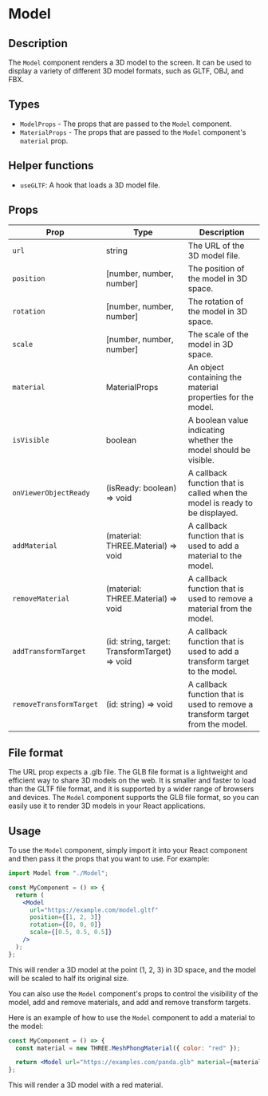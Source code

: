 # Model

## Description

The `Model` component renders a 3D model to the screen. It can be used to display a variety of different 3D model formats, such as GLTF, OBJ, and FBX.

## Types

- `ModelProps` - The props that are passed to the `Model` component.
- `MaterialProps` - The props that are passed to the `Model` component's `material` prop.

## Helper functions

- `useGLTF`: A hook that loads a 3D model file.

## Props

| Prop                    | Type                                          | Description                                                                   |
| ----------------------- | --------------------------------------------- | ----------------------------------------------------------------------------- |
| `url`                   | string                                        | The URL of the 3D model file.                                                 |
| `position`              | [number, number, number]                      | The position of the model in 3D space.                                        |
| `rotation`              | [number, number, number]                      | The rotation of the model in 3D space.                                        |
| `scale`                 | [number, number, number]                      | The scale of the model in 3D space.                                           |
| `material`              | MaterialProps                                 | An object containing the material properties for the model.                   |
| `isVisible`             | boolean                                       | A boolean value indicating whether the model should be visible.               |
| `onViewerObjectReady`   | (isReady: boolean) => void                    | A callback function that is called when the model is ready to be displayed.   |
| `addMaterial`           | (material: THREE.Material) => void            | A callback function that is used to add a material to the model.              |
| `removeMaterial`        | (material: THREE.Material) => void            | A callback function that is used to remove a material from the model.         |
| `addTransformTarget`    | (id: string, target: TransformTarget) => void | A callback function that is used to add a transform target to the model.      |
| `removeTransformTarget` | (id: string) => void                          | A callback function that is used to remove a transform target from the model. |

## File format

The URL prop expects a .glb file. The GLB file format is a lightweight and efficient way to share 3D models on the web. It is smaller and faster to load than the GLTF file format, and it is supported by a wider range of browsers and devices. The `Model` component supports the GLB file format, so you can easily use it to render 3D models in your React applications.

## Usage

To use the `Model` component, simply import it into your React component and then pass it the props that you want to use. For example:

```jsx
import Model from "./Model";

const MyComponent = () => {
  return (
    <Model
      url="https://example.com/model.gltf"
      position={[1, 2, 3]}
      rotation={[0, 0, 0]}
      scale={[0.5, 0.5, 0.5]}
    />
  );
};
```

This will render a 3D model at the point (1, 2, 3) in 3D space, and the model will be scaled to half its original size.

You can also use the `Model` component's props to control the visibility of the model, add and remove materials, and add and remove transform targets.

Here is an example of how to use the `Model` component to add a material to the model:

```jsx
const MyComponent = () => {
  const material = new THREE.MeshPhongMaterial({ color: "red" });

  return <Model url="https://examples.com/panda.glb" material={material} />;
};
```

This will render a 3D model with a red material.
